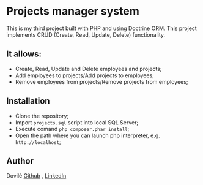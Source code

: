 # Projects manager system

This is my third project built with PHP and using Doctrine ORM.
This project implements CRUD (Create, Read, Update, Delete) functionality.

## It allows:

* Create, Read, Update and Delete employees and projects;
* Add employees to projects/Add projects to employees;
* Remove employees from projects/Remove projects from employees;

## Installation

* Clone the repository;
* Import `projects.sql` script into local SQL Server;
* Execute comand `php composer.phar install`;
* Open the path where you can launch php interpreter, e.g. `http://localhost`;


## Author
Dovilė [Github](https://github.com/Kerbelyte) , [LinkedIn](https://linkedin.com/in/dovilė-kerbelytė-66634a162)